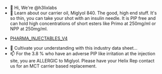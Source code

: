 - 👋 Hi, We're @h3lixlabs
- 👀 Learn about our carrier oil, Miglyol 840. The good, high end stuff. It's so thin, you can take your shot with an insulin needle. It is PIP free and can hold high concentrations of short esters like Primo at 250mg/ml or NPP at 250mg/ml.
- <p><a href="https://www.ioioleo.de/wp-content/uploads/2021/06/PHARMA_INJECTABLES_V4.pdf">PHARMA_INJECTABLES_V4</a></p>
- 🌱 Cultivate your understanding with this industry data sheet...
- 📫 For the 3.8 % who have an adverse PIP like irritation at the injection site, you are ALLERGIC to Miglyol.  Please have your Helix Rep contact us for an MCT carrier based replacement.

<!---
h3lixlabs/h3lixlabs is a ✨ special ✨ repository because its `README.md` (this file) appears on your GitHub profile.
You can click the Preview link to take a look at your changes.
--->

